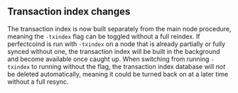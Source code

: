 Transaction index changes
-------------------------

The transaction index is now built separately from the main node procedure,
meaning the `-txindex` flag can be toggled without a full reindex. If perfectcoind
is run with `-txindex` on a node that is already partially or fully synced
without one, the transaction index will be built in the background and become
available once caught up. When switching from running `-txindex` to running
without the flag, the transaction index database will *not* be deleted
automatically, meaning it could be turned back on at a later time without a full
resync.
